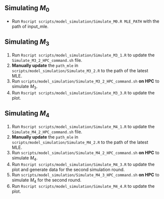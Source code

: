 ## Simulating $M_0$

- Run `Rscript scripts/model_simulation/Simulate_M0.R MLE_PATH` with the path of input_mle.

## Simulating $M_3$

1. Run `Rscript scripts/model_simulation/Simulate_M3_1.R` to update the `Simulate_M3_2_HPC_command.sh` file.
2. **Manually update** the `path_mle` in `scripts/model_simulation/Simulate_M3_2.R` to the path of the latest MLE.
3. Run `scripts/model_simulation/Simulate_M3_2_HPC_command.sh` **on HPC** to simulate $M_3$.
4. Run `Rscript scripts/model_simulation/Simulate_M3_3.R` to update the plot.

## Simulating $M_4$

1. Run `Rscript scripts/model_simulation/Simulate_M4_1.R` to update the `Simulate_M4_2_HPC_command.sh` file.
2. **Manually update** the `path_mle` in `scripts/model_simulation/Simulate_M4_2.R` to the path of the latest MLE.
3. Run `scripts/model_simulation/Simulate_M4_2_HPC_command.sh` **on HPC** to simulate $M_4$.
4. Run `Rscript scripts/model_simulation/Simulate_M4_3.R` to update the plot and generate data for the second simulation round.
5. Run `scripts/model_simulation/Simulate_M4_3_HPC_command.sh` **on HPC** to simulate $M_4$ for the second round.
6. Run `Rscript scripts/model_simulation/Simulate_M4_4.R` to update the plot.
